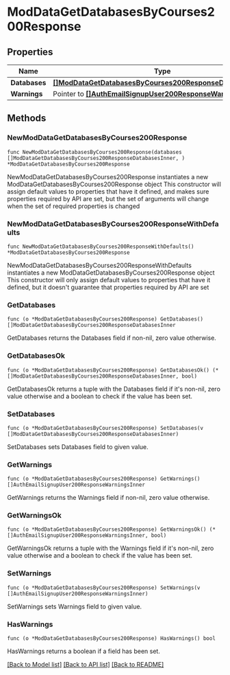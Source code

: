 # ModDataGetDatabasesByCourses200Response

## Properties

Name | Type | Description | Notes
------------ | ------------- | ------------- | -------------
**Databases** | [**[]ModDataGetDatabasesByCourses200ResponseDatabasesInner**](ModDataGetDatabasesByCourses200ResponseDatabasesInner.md) |  | 
**Warnings** | Pointer to [**[]AuthEmailSignupUser200ResponseWarningsInner**](AuthEmailSignupUser200ResponseWarningsInner.md) |  | [optional] 

## Methods

### NewModDataGetDatabasesByCourses200Response

`func NewModDataGetDatabasesByCourses200Response(databases []ModDataGetDatabasesByCourses200ResponseDatabasesInner, ) *ModDataGetDatabasesByCourses200Response`

NewModDataGetDatabasesByCourses200Response instantiates a new ModDataGetDatabasesByCourses200Response object
This constructor will assign default values to properties that have it defined,
and makes sure properties required by API are set, but the set of arguments
will change when the set of required properties is changed

### NewModDataGetDatabasesByCourses200ResponseWithDefaults

`func NewModDataGetDatabasesByCourses200ResponseWithDefaults() *ModDataGetDatabasesByCourses200Response`

NewModDataGetDatabasesByCourses200ResponseWithDefaults instantiates a new ModDataGetDatabasesByCourses200Response object
This constructor will only assign default values to properties that have it defined,
but it doesn't guarantee that properties required by API are set

### GetDatabases

`func (o *ModDataGetDatabasesByCourses200Response) GetDatabases() []ModDataGetDatabasesByCourses200ResponseDatabasesInner`

GetDatabases returns the Databases field if non-nil, zero value otherwise.

### GetDatabasesOk

`func (o *ModDataGetDatabasesByCourses200Response) GetDatabasesOk() (*[]ModDataGetDatabasesByCourses200ResponseDatabasesInner, bool)`

GetDatabasesOk returns a tuple with the Databases field if it's non-nil, zero value otherwise
and a boolean to check if the value has been set.

### SetDatabases

`func (o *ModDataGetDatabasesByCourses200Response) SetDatabases(v []ModDataGetDatabasesByCourses200ResponseDatabasesInner)`

SetDatabases sets Databases field to given value.


### GetWarnings

`func (o *ModDataGetDatabasesByCourses200Response) GetWarnings() []AuthEmailSignupUser200ResponseWarningsInner`

GetWarnings returns the Warnings field if non-nil, zero value otherwise.

### GetWarningsOk

`func (o *ModDataGetDatabasesByCourses200Response) GetWarningsOk() (*[]AuthEmailSignupUser200ResponseWarningsInner, bool)`

GetWarningsOk returns a tuple with the Warnings field if it's non-nil, zero value otherwise
and a boolean to check if the value has been set.

### SetWarnings

`func (o *ModDataGetDatabasesByCourses200Response) SetWarnings(v []AuthEmailSignupUser200ResponseWarningsInner)`

SetWarnings sets Warnings field to given value.

### HasWarnings

`func (o *ModDataGetDatabasesByCourses200Response) HasWarnings() bool`

HasWarnings returns a boolean if a field has been set.


[[Back to Model list]](../README.md#documentation-for-models) [[Back to API list]](../README.md#documentation-for-api-endpoints) [[Back to README]](../README.md)


